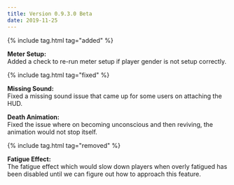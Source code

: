 ```yaml
---
title: Version 0.9.3.0 Beta
date: 2019-11-25
---
```

{% include tag.html tag="added" %}

**Meter Setup:**<br>
Added a check to re-run meter setup if player gender is not setup correctly.

{% include tag.html tag="fixed" %}

**Missing Sound:**<br>
Fixed a missing sound issue that came up for some users on attaching the HUD.

**Death Animation:**<br>
Fixed the issue where on becoming unconscious and then reviving, the animation would not stop itself.

{% include tag.html tag="removed" %}

**Fatigue Effect:**<br>
The fatigue effect which would slow down players when overly fatigued has been disabled until we can figure out how to approach this feature.

